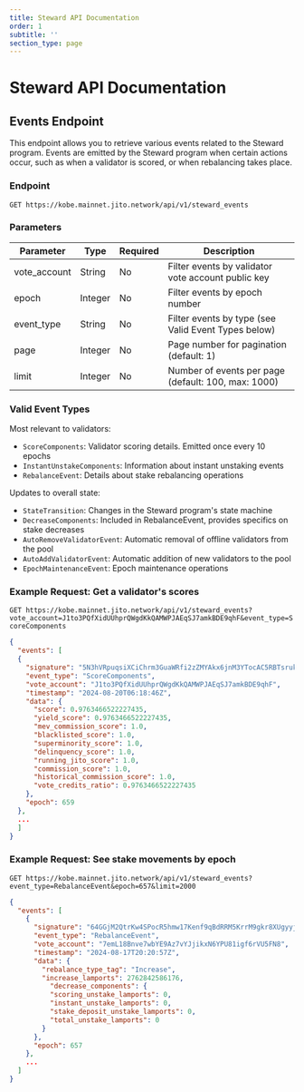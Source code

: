```yaml
---
title: Steward API Documentation
order: 1
subtitle: ''
section_type: page
---
```


# Steward API Documentation

## Events Endpoint

This endpoint allows you to retrieve various events related to the Steward program. Events are emitted by the Steward program when certain actions occur, such as when a validator is scored, or when rebalancing takes place.

### Endpoint

`GET https://kobe.mainnet.jito.network/api/v1/steward_events`

### Parameters

| Parameter    | Type    | Required | Description                                         |
| ------------ | ------- | -------- | --------------------------------------------------- |
| vote_account | String  | No       | Filter events by validator vote account public key  |
| epoch        | Integer | No       | Filter events by epoch number                       |
| event_type   | String  | No       | Filter events by type (see Valid Event Types below) |
| page         | Integer | No       | Page number for pagination (default: 1)             |
| limit        | Integer | No       | Number of events per page (default: 100, max: 1000) |

### Valid Event Types

Most relevant to validators:

- `ScoreComponents`: Validator scoring details. Emitted once every 10 epochs
- `InstantUnstakeComponents`: Information about instant unstaking events
- `RebalanceEvent`: Details about stake rebalancing operations

Updates to overall state:

- `StateTransition`: Changes in the Steward program's state machine
- `DecreaseComponents`: Included in RebalanceEvent, provides specifics on stake decreases
- `AutoRemoveValidatorEvent`: Automatic removal of offline validators from the pool
- `AutoAddValidatorEvent`: Automatic addition of new validators to the pool
- `EpochMaintenanceEvent`: Epoch maintenance operations

### Example Request: Get a validator's scores

`GET https://kobe.mainnet.jito.network/api/v1/steward_events?vote_account=J1to3PQfXidUUhprQWgdKkQAMWPJAEqSJ7amkBDE9qhF&event_type=ScoreComponents`

```json
{
  "events": [
  {
    "signature": "5N3hVRpuqsiXCiChrm3GuaWRfi2zZMYAkx6jnM3YTocAC5RBTsrukk4ghFHeCyZawC7Ca72i7fo8TNg2MsG1zXP7",
    "event_type": "ScoreComponents",
    "vote_account": "J1to3PQfXidUUhprQWgdKkQAMWPJAEqSJ7amkBDE9qhF",
    "timestamp": "2024-08-20T06:18:46Z",
    "data": {
      "score": 0.9763466522227435,
      "yield_score": 0.9763466522227435,
      "mev_commission_score": 1.0,
      "blacklisted_score": 1.0,
      "superminority_score": 1.0,
      "delinquency_score": 1.0,
      "running_jito_score": 1.0,
      "commission_score": 1.0,
      "historical_commission_score": 1.0,
      "vote_credits_ratio": 0.9763466522227435
    },
    "epoch": 659
  },
  ...
  ]
}
```

### Example Request: See stake movements by epoch

`GET https://kobe.mainnet.jito.network/api/v1/steward_events?event_type=RebalanceEvent&epoch=657&limit=2000`

```json
{
  "events": [
    {
      "signature": "64GGjM2QtrKw4SPocR5hmw17Kenf9qBdRRM5KrrM9gkr8XUgyyjXNQkuzfxq3ZhDJgHU8jvhUKxaAfMnnGp85Uss",
      "event_type": "RebalanceEvent",
      "vote_account": "7emL18Bnve7wbYE9Az7vYJjikxN6YPU81igf6rVU5FN8",
      "timestamp": "2024-08-17T20:20:57Z",
      "data": {
        "rebalance_type_tag": "Increase",
        "increase_lamports": 2762842586176,
          "decrease_components": {
          "scoring_unstake_lamports": 0,
          "instant_unstake_lamports": 0,
          "stake_deposit_unstake_lamports": 0,
          "total_unstake_lamports": 0
        }
      },
      "epoch": 657
    },
    ...
  ]
}
```
